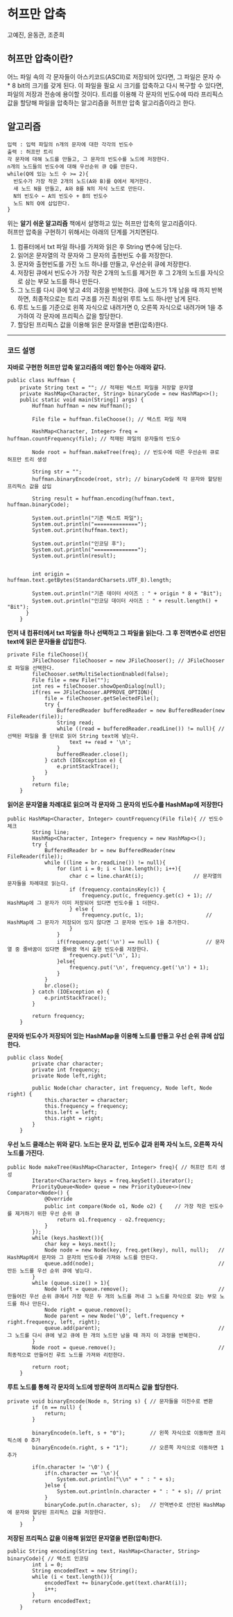 # 허프만 압축

고예진, 윤동관, 조준희

## 허프만 압축이란?
어느 파일 속의 각 문자들이 아스키코드(ASCII)로 저장되어 있다면, 그 파일은 문자 수 * 8 bit의 크기를 갖게 된다. 이 파일을 필요 시 크기를 압축하고 다시 복구할 수 있다면, 파일의 저장과 전송에 용이할 것이다. 트리를 이용해 각 문자의 빈도수에 따라 프리픽스 값을 할당해 파일을 압축하는 알고리즘을 허프만 압축 알고리즘이라고 한다.

## 알고리즘
```
입력 : 입력 파일의 n개의 문자에 대한 각각의 빈도수
출력 : 허프만 트리
각 문자에 대해 노드를 만들고, 그 문자의 빈도수를 노드에 저장한다.
n개의 노드들의 빈도수에 대해 우선순위 큐 Q를 만든다.
while(Q에 있는 노드 수 >= 2){
  빈도수가 가장 작은 2개의 노드(A와 B)를 Q에서 제거한다.
  새 노드 N을 만들고, A와 B를 N의 자식 노드로 만든다.
  N의 빈도수 ← A의 빈도수 + B의 빈도수
  노드 N의 Q에 삽입한다.
}   
```
위는 **알기 쉬운 알고리즘** 책에서 설명하고 있는 허프만 압축의 알고리즘이다.  
허프만 압축을 구현하기 위해서는 아래의 단계를 거치면된다.  
1. 컴퓨터에서 txt 파일 하나를 가져와 읽은 후 String 변수에 담는다.
2. 읽어온 문자열의 각 문자와 그 문자의 출현빈도 수를 저장한다.
3. 문자와 출현빈도를 가진 노드 하나를 만들고, 우선순위 큐에 저장한다.
4. 저장된 큐에서 빈도수가 가장 작은 2개의 노드를 제거한 후 그 2개의 노드를 자식으로 삼는 부모 노드를 하나 만든다.
5. 그 노드를 다시 큐에 넣고 4의 과정을 반복한다. 큐에 노드가 1개 남을 때 까지 반복하면, 최종적으로는 트리 구조를 가진 최상위 루트 노드 하나만 남게 된다.
6. 루트 노드를 기준으로 왼쪽 자식으로 내려가면 0, 오른쪽 자식으로 내려가며 1을 추가하여 각 문자에 프리픽스 값을 할당한다.
7. 할당된 프리픽스 값을 이용해 읽은 문자열을 변환(압축)한다.
---
### 코드 설명  
**자바로 구현한 허프만 압축 알고리즘의 메인 함수는 아래와 같다.**
```
public class Huffman {
    private String text = ""; // 적재된 텍스트 파일을 저장할 문자열
    private HashMap<Character, String> binaryCode = new HashMap<>();
    public static void main(String[] args) {
        Huffman huffman = new Huffman();

        File file = huffman.fileChoose(); // 텍스트 파일 적재

        HashMap<Character, Integer> freq = huffman.countFrequency(file); // 적재된 파일의 문자들의 빈도수

        Node root = huffman.makeTree(freq); // 빈도수에 따른 우선순위 큐로 허프만 트리 생성

        String str = "";
        huffman.binaryEncode(root, str); // binaryCode에 각 문자와 할당된 프리픽스 값을 삽입

        String result = huffman.encoding(huffman.text, huffman.binaryCode);

        System.out.println("기존 텍스트 파일");
        System.out.println("==============");
        System.out.print(huffman.text);

        System.out.println("인코딩 후");
        System.out.println("==============");
        System.out.println(result);


        int origin = huffman.text.getBytes(StandardCharsets.UTF_8).length;

        System.out.println("기존 데이터 사이즈 : " + origin * 8 + "Bit");
        System.out.println("인코딩 데이터 사이즈 : " + result.length() + "Bit");
      }
    }
```
**먼저 내 컴퓨터에서 txt 파일을 하나 선택하고 그 파일을 읽는다. 그 후 전역변수로 선언된 text에 읽은 문자들을 삽입한다.**
```
private File fileChoose(){  
        JFileChooser fileChooser = new JFileChooser(); // JFileChooser로 파일을 선택한다.
        fileChooser.setMultiSelectionEnabled(false);
        File file = new File("");
        int res = fileChooser.showOpenDialog(null);
        if(res == JFileChooser.APPROVE_OPTION){
            file = fileChooser.getSelectedFile();
            try {
                BufferedReader bufferedReader = new BufferedReader(new FileReader(file)); 
                String read;
                while ((read = bufferedReader.readLine()) != null){ // 선택된 파일을 줄 단위로 읽어 String text에 넣는다.
                    text += read + '\n';
                }
                bufferedReader.close();
            } catch (IOException e) {
                e.printStackTrace();
            }
        }
        return file;
    }
```

**읽어온 문자열을 차례대로 읽으며 각 문자와 그 문자의 빈도수를 HashMap에 저장한다**
```
public HashMap<Character, Integer> countFrequency(File file){ // 빈도수 체크
        String line;
        HashMap<Character, Integer> frequency = new HashMap<>();
        try {
            BufferedReader br = new BufferedReader(new FileReader(file));
            while ((line = br.readLine()) != null){
                for (int i = 0; i < line.length(); i++){
                    char c = line.charAt(i);                // 문자열의 문자들을 차례대로 읽는다.
                    if (frequency.containsKey(c)) { 
                        frequency.put(c, frequency.get(c) + 1); // HashMap에 그 문자가 이미 저장되어 있다면 빈도수를 1 더한다.
                    } else {
                        frequency.put(c, 1);                    // HashMap에 그 문자가 저장되어 있지 않다면 그 문자와 빈도수 1을 추가한다.
                    }
                }
                if(frequency.get('\n') == null) {               // 문자열 중 줄바꿈이 있다면 줄바꿈 역시 출현 빈도수를 저장한다.
                    frequency.put('\n', 1);
                }else{
                    frequency.put('\n', frequency.get('\n') + 1);
                }
            }
            br.close();
        } catch (IOException e) {
            e.printStackTrace();
        }

        return frequency;
    }
```

**문자와 빈도수가 저장되어 있는 HashMap을 이용해 노드를 만들고 우선 순위 큐에 삽입한다.**
```
public class Node{
        private char character;
        private int frequency;
        private Node left,right;

        public Node(char character, int frequency, Node left, Node right) {
            this.character = character;
            this.frequency = frequency;
            this.left = left;
            this.right = right;
        }
    }
```
**우선 노드 클래스는 위와 같다. 노드는 문자 값, 빈도수 값과 왼쪽 자식 노드, 오른쪽 자식 노드를 가진다.**
```
public Node makeTree(HashMap<Character, Integer> freq){ // 허프만 트리 생성
        Iterator<Character> keys = freq.keySet().iterator();
        PriorityQueue<Node> queue = new PriorityQueue<>(new Comparator<Node>() {
            @Override
            public int compare(Node o1, Node o2) {    // 가장 작은 빈도수를 제거하기 위한 우선 순위 큐
                return o1.frequency - o2.frequency;
            }
        });
        while (keys.hasNext()){
            char key = keys.next();
            Node node = new Node(key, freq.get(key), null, null);   // HashMap에서 문자와 그 문자의 빈도수를 가져와 노드를 만든다.
            queue.add(node);                                        // 만든 노드를 우선 순위 큐에 넣는다.
        }
        while (queue.size() > 1){
            Node left = queue.remove();                             // 만들어진 우선 순위 큐에서 가장 작은 두 개의 노드를 꺼내 그 노드를 자식으로 갖는 부모 노드를 하나 만든다.
            Node right = queue.remove();                            
            Node parent = new Node('\0', left.frequency + right.frequency, left, right);
            queue.add(parent);                                      // 그 노드를 다시 큐에 넣고 큐에 한 개의 노드만 남을 때 까지 이 과정을 반복한다.
        }
        Node root = queue.remove();                                 // 최종적으로 만들어진 루트 노드를 가져와 리턴한다.

        return root;
    }
```
**루트 노드를 통해 각 문자의 노드에 방문하여 프리픽스 값을 할당한다.**
```
private void binaryEncode(Node n, String s) { // 문자들을 이진수로 변환
        if (n == null) {
            return;
        }

        binaryEncode(n.left, s + "0");        // 왼쪽 자식으로 이동하면 프리픽스에 0 추가
        binaryEncode(n.right, s + "1");       // 오른쪽 자식으로 이동하면 1 추가

        if(n.character != '\0') {            
            if(n.character == '\n'){
                System.out.println("\\n" + " : " + s);
            }else {
                System.out.println(n.character + " : " + s); // print
            }
            binaryCode.put(n.character, s);   // 전역변수로 선언된 HashMap에 문자와 할당된 프리픽스 값을 저장한다.
        }
    }
```
**저장된 프리픽스 값을 이용해 읽었던 문자열을 변환(압축)한다.**
```
public String encoding(String text, HashMap<Character, String> binaryCode){ // 텍스트 인코딩
        int i = 0;
        String encodedText = new String();
        while (i < text.length()){
            encodedText += binaryCode.get(text.charAt(i));
            i++;
        }
        return encodedText;
    }
```
